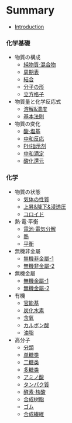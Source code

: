 # Summary

* [Introduction](README.md)

### 化学基礎

* 物質の構成
    * [純物質·混合物](basic/pure_substance&mixture.md)
    * [周期表](basic/periodic_table.md)
    * [結合](basic/bond.md)
    * [分子の形](basic/shape.md)
    * [立方格子](basic/lattice.md)
* 物質量と化学反応式
    * [溶解&濃度](basic/solution.md)
    * [基本法則](basic/law.md)
* 物質の変化
    * [酸·塩基](basic/alkali.md)
    * [中和反応](basic/neutralization.md)
    * [PH指示剂](basic/pH_indicator.md)
    * [中和滴定](basic/titration.md)
    * [酸化還元](basic/redox.md)

### 化学

* 物質の状態
    * [気体の性質](chemistry/gas.md)
    * [上昇&降下&浸透圧](chemistry/elevation&depression.md)
    * [コロイド](chemistry/colloid.md)
* 熱·電·平衡
    * [電池·電気分解](chemistry/battery&electrolysis.md)
    * [熱](chemistry/heat.md)
    * [平衡](chemistry/balance.md)
* 無機非金屬
    * [無機非金屬-1](chemistry/nonmetal1.md)
    * [無機非金屬-2](chemistry/nonmetal2.md)
* 無機金屬
    * [無機金屬-1](chemistry/metal1.md)
    * [無機金屬-2](chemistry/metal2.md)
* 有機
    * [官能基](chemistry/radical.md)
    * [炭化水素](chemistry/hydrocarbon.md)
    * [含氧](chemistry/oxide.md)
    * [カルボン酸](chemistry/carboxylic_acid.md)
    * [油脂](chemistry/oil.md)
* 高分子
    * [分類](chemistry/classification.md)
    * [单糖类](chemistry/monosaccharide.md)
    * [二糖类](chemistry/disaccharide.md)
    * [多糖类](chemistry/polysaccharide.md)
    * [アミノ酸](chemistry/amino_acid.md)
    * [タンパク質](chemistry/protein.md)
    * [酵素·核酸](chemistry/enzyme&nucleic_acid.md)
    * [合成树脂](chemistry/resin.md)
    * [ゴム](chemistry/gom.md)
    * [合成繊維](chemistry/fiber.md)
